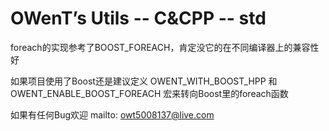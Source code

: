 OWenT’s Utils -- C&CPP -- std
=============

foreach的实现参考了BOOST_FOREACH，肯定没它的在不同编译器上的兼容性好

如果项目使用了Boost还是建议定义 OWENT_WITH_BOOST_HPP 和 OWENT_ENABLE_BOOST_FOREACH 宏来转向Boost里的foreach函数

如果有任何Bug欢迎 mailto: owt5008137@live.com
